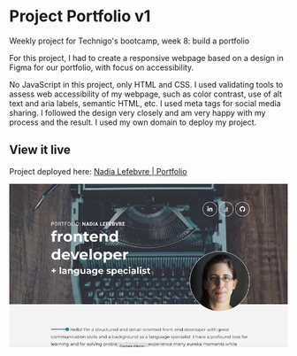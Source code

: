 # Project Portfolio v1

Weekly project for Technigo's bootcamp, week 8: build a portfolio

For this project, I had to create a responsive webpage based on a design in Figma for our portfolio, with focus on accessibility.

No JavaScript in this project, only HTML and CSS. I used validating tools to assess web accessibility of my webpage, such as color contrast, use of alt text and aria labels, semantic HTML, etc. I used meta tags for social media sharing. I followed the design very closely and am very happy with my process and the result. I used my own domain to deploy my project.

## View it live

Project deployed here: [Nadia Lefebvre | Portfolio](https://nadialefebvre.dev/)

<div align="center">
  <img src="screenshot.jpg" />
</div>
